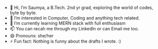 - 👋 Hi, I’m Saumya, a B.Tech. 2nd yr grad, exploring the world of codes, byte by byte.
- 👀 I’m interested in Computer, Coding and anything tech related.
- 🌱 I’m currently learning MERN stack with full enthusiasm
- 📫 You can recah me through my LinkedIn or can Email me too.
- 😄 Pronouns: she/her
- ⚡ Fun fact: Nothing is funny about the drafts I wrote. :)

<!---
saumya1311/saumya1311 is a ✨ special ✨ repository because its `README.md` (this file) appears on your GitHub profile.
You can click the Preview link to take a look at your changes.
--->

